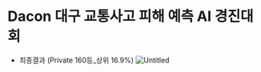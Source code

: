 # Dacon 대구 교통사고 피해 예측 AI 경진대회 

- 최종결과 (Private 160등_상위 16.9%) 
![Untitled](https://prod-files-secure.s3.us-west-2.amazonaws.com/24f83b68-530a-4005-976f-c7412dd88517/c192f0c7-a43b-4a0e-a6f4-4a50f8a8a781/Untitled.png)
